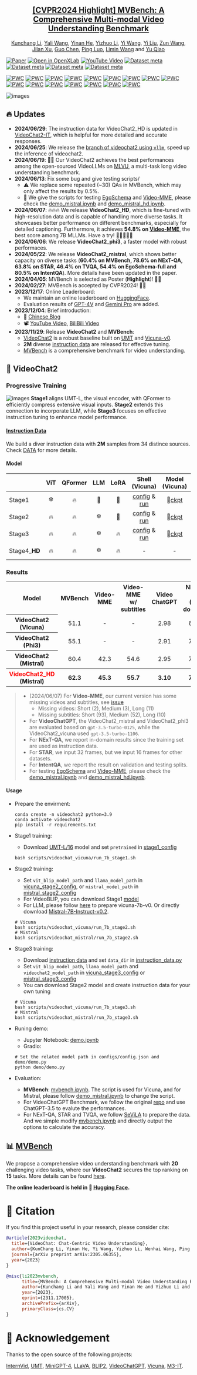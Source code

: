 <div align="center">

<h2><a href="https://arxiv.org/abs/2311.17005">[CVPR2024 Highlight] MVBench: A Comprehensive Multi-modal Video Understanding Benchmark</a></h2>

[Kunchang Li](https://scholar.google.com/citations?user=D4tLSbsAAAAJ), [Yali Wang](https://scholar.google.com/citations?user=hD948dkAAAAJ), [Yinan He](https://dblp.org/pid/93/7763.html), [Yizhuo Li](https://scholar.google.com/citations?user=pyBSGjgAAAAJ), [Yi Wang](https://scholar.google.com.hk/citations?hl=zh-CN&user=Xm2M8UwAAAAJ), [Yi Liu](https://scholar.google.com/citations?user=gGPehK4AAAAJ), [Zun Wang](https://scholar.google.com/citations?hl=zh-CN&user=G-jPT9MAAAAJ), [Jilan Xu](https://scholar.google.com/citations?user=mf2U64IAAAAJ&hl=en&oi=ao), [Guo Chen](https://chenguo.netlify.app/), [Ping Luo](https://scholar.google.com.hk/citations?user=aXdjxb4AAAAJ), [Limin Wang](https://scholar.google.com/citations?user=HEuN8PcAAAAJ) and [Yu Qiao](https://scholar.google.com/citations?user=gFtI-8QAAAAJ&hl)

</div>

[![Paper](https://img.shields.io/badge/cs.CV-2311.17005-b31b1b?logo=arxiv&logoColor=red)](https://arxiv.org/abs/2311.17005)
[![Open in OpenXLab](https://cdn-static.openxlab.org.cn/app-center/openxlab_app.svg)](https://openxlab.org.cn/apps/detail/yinanhe/VideoChat2)
[![YouTube Video](https://img.shields.io/badge/YouTube-Video-red)](https://www.youtube.com/watch?v=OMXlbt7A2OU)
[![Dataset meta](https://img.shields.io/badge/%F0%9F%A4%97%20Dataset-VideoChat2%20IT-blue)](https://huggingface.co/datasets/OpenGVLab/VideoChat2-IT) 
[![Dataset meta](https://img.shields.io/badge/%F0%9F%A4%97%20Dataset-MVBench-blue)](https://huggingface.co/datasets/OpenGVLab/MVBench) 
[![Dataset meta](https://img.shields.io/badge/%F0%9F%A4%97%20Space-VideoChat2-yellow)](https://huggingface.co/spaces/OpenGVLab/VideoChat2) 
[![Dataset meta](https://img.shields.io/badge/%F0%9F%A4%97%20Leaderboard-MVBench-blue)](https://huggingface.co/spaces/OpenGVLab/MVBench_Leaderboard) 


	
[![PWC](https://img.shields.io/endpoint.svg?url=https://paperswithcode.com/badge/mvbench-a-comprehensive-multi-modal-video/video-question-answering-on-intentqa)](https://paperswithcode.com/sota/video-question-answering-on-intentqa?p=mvbench-a-comprehensive-multi-modal-video)
[![PWC](https://img.shields.io/endpoint.svg?url=https://paperswithcode.com/badge/mvbench-a-comprehensive-multi-modal-video/zero-shot-video-question-answer-on-egoschema-1)](https://paperswithcode.com/sota/zero-shot-video-question-answer-on-egoschema-1?p=mvbench-a-comprehensive-multi-modal-video)
[![PWC](https://img.shields.io/endpoint.svg?url=https://paperswithcode.com/badge/mvbench-a-comprehensive-multi-modal-video/zero-shot-video-question-answer-on-egoschema)](https://paperswithcode.com/sota/zero-shot-video-question-answer-on-egoschema?p=mvbench-a-comprehensive-multi-modal-video)
[![PWC](https://img.shields.io/endpoint.svg?url=https://paperswithcode.com/badge/mvbench-a-comprehensive-multi-modal-video/video-question-answering-on-next-qa)](https://paperswithcode.com/sota/video-question-answering-on-next-qa?p=mvbench-a-comprehensive-multi-modal-video)
[![PWC](https://img.shields.io/endpoint.svg?url=https://paperswithcode.com/badge/mvbench-a-comprehensive-multi-modal-video/video-question-answering-on-activitynet-qa)](https://paperswithcode.com/sota/video-question-answering-on-activitynet-qa?p=mvbench-a-comprehensive-multi-modal-video)
[![PWC](https://img.shields.io/endpoint.svg?url=https://paperswithcode.com/badge/mvbench-a-comprehensive-multi-modal-video/zeroshot-video-question-answer-on-msrvtt-qa)](https://paperswithcode.com/sota/zeroshot-video-question-answer-on-msrvtt-qa?p=mvbench-a-comprehensive-multi-modal-video)
[![PWC](https://img.shields.io/endpoint.svg?url=https://paperswithcode.com/badge/mvbench-a-comprehensive-multi-modal-video/zeroshot-video-question-answer-on-msvd-qa)](https://paperswithcode.com/sota/zeroshot-video-question-answer-on-msvd-qa?p=mvbench-a-comprehensive-multi-modal-video)
[![PWC](https://img.shields.io/endpoint.svg?url=https://paperswithcode.com/badge/mvbench-a-comprehensive-multi-modal-video/zero-shot-video-question-answer-on-next-qa)](https://paperswithcode.com/sota/zero-shot-video-question-answer-on-next-qa?p=mvbench-a-comprehensive-multi-modal-video)
[![PWC](https://img.shields.io/endpoint.svg?url=https://paperswithcode.com/badge/mvbench-a-comprehensive-multi-modal-video/zero-shot-video-question-answer-on-star-1)](https://paperswithcode.com/sota/zero-shot-video-question-answer-on-star-1?p=mvbench-a-comprehensive-multi-modal-video)
[![PWC](https://img.shields.io/endpoint.svg?url=https://paperswithcode.com/badge/mvbench-a-comprehensive-multi-modal-video/zero-shot-video-question-answer-on-tvqa)](https://paperswithcode.com/sota/zero-shot-video-question-answer-on-tvqa?p=mvbench-a-comprehensive-multi-modal-video)
[![PWC](https://img.shields.io/endpoint.svg?url=https://paperswithcode.com/badge/mvbench-a-comprehensive-multi-modal-video/video-based-generative-performance)](https://paperswithcode.com/sota/video-based-generative-performance?p=mvbench-a-comprehensive-multi-modal-video)
[![PWC](https://img.shields.io/endpoint.svg?url=https://paperswithcode.com/badge/mvbench-a-comprehensive-multi-modal-video/video-based-generative-performance-2)](https://paperswithcode.com/sota/video-based-generative-performance-2?p=mvbench-a-comprehensive-multi-modal-video)
[![PWC](https://img.shields.io/endpoint.svg?url=https://paperswithcode.com/badge/mvbench-a-comprehensive-multi-modal-video/video-based-generative-performance-3)](https://paperswithcode.com/sota/video-based-generative-performance-3?p=mvbench-a-comprehensive-multi-modal-video)
[![PWC](https://img.shields.io/endpoint.svg?url=https://paperswithcode.com/badge/mvbench-a-comprehensive-multi-modal-video/video-based-generative-performance-1)](https://paperswithcode.com/sota/video-based-generative-performance-1?p=mvbench-a-comprehensive-multi-modal-video)
[![PWC](https://img.shields.io/endpoint.svg?url=https://paperswithcode.com/badge/mvbench-a-comprehensive-multi-modal-video/video-based-generative-performance-5)](https://paperswithcode.com/sota/video-based-generative-performance-5?p=mvbench-a-comprehensive-multi-modal-video)
[![PWC](https://img.shields.io/endpoint.svg?url=https://paperswithcode.com/badge/mvbench-a-comprehensive-multi-modal-video/video-based-generative-performance-4)](https://paperswithcode.com/sota/video-based-generative-performance-4?p=mvbench-a-comprehensive-multi-modal-video)

![images](./assert/mvbench_poster.jpg)

## :fire: Updates
- **2024/06/29**: The instruction data for VideoChat2_HD is updated in [VideoChat2-IT](https://huggingface.co/datasets/OpenGVLab/VideoChat2-IT), which is helpful for more detailed and accurate responses.
- **2024/06/25**: We release the [branch of videochat2 using `vllm`](https://github.com/OpenGVLab/Ask-Anything/tree/vllm), speed up the inference of videochat2.
- **2024/06/19**: 🎉🎉 Our VideoChat2 achieves the best performances among the open-sourced VideoLLMs on [MLVU](https://github.com/JUNJIE99/MLVU), a multi-task long video understanding benchmark.
- **2024/06/13**: Fix some bug and give testing scripts/
    - :warning: We replace some repeated  (~30) QAs in MVBench, which may only affect the results by 0.5%.
    - :loudspeaker: We give the scripts for testing [EgoSchema](https://github.com/egoschema/EgoSchema/tree/main) and [Video-MME](https://github.com/BradyFU/Video-MME/tree/main), please check the [demo_mistral.ipynb](./demo/demo_mistral.ipynb) and [demo_mistral_hd.ipynb](./demo/demo_mistral_hd.ipynb).
- **2024/06/07**: :fire::fire::fire: We release **VideoChat2_HD**, which is fine-tuned with high-resolution data and is capable of handling more diverse tasks. It showcases better performance on different benchmarks, especially for detailed captioning. Furthermore, it achieves **54.8% on [Video-MME](https://github.com/BradyFU/Video-MME/tree/main)**, the best score among 7B MLLMs. Have a try! 🏃🏻‍♀️🏃🏻
- **2024/06/06**: We release **VideoChat2_phi3**, a faster model with robust performaces. 
- **2024/05/22**: We release **VideoChat2_mistral**, which shows better capacity on diverse tasks (**60.4% on MVBench, 78.6% on NExT-QA, 63.8% on STAR, 46.4% on TVQA, 54.4% on EgoSchema-full and 80.5% on IntentQA**). More details have been updated in the paper. 
- **2024/04/05**: MVBench is selected as Poster (**Highlight**)! 🎉🎉
- **2024/02/27**: MVBench is accepted by CVPR2024! 🎉🎉
- **2023/12/17**: Online Leaderboard:
    - We maintain an online leaderboard on [HuggingFace](https://huggingface.co/spaces/OpenGVLab/MVBench_Leaderboard).
    - Evaluation results of [GPT-4V](https://openai.com/gpt-4) and [Gemini Pro](https://deepmind.google/technologies/gemini/#introduction) are added.
- **2023/12/04**: Brief introduction:
    - :page_with_curl: [Chinese Blog](https://zhuanlan.zhihu.com/p/669658267)
    - :film_projector: [YouTube Video](https://www.youtube.com/watch?v=OMXlbt7A2OU&t=6s), [BiliBili Video](https://www.bilibili.com/video/BV1Qc411Q7Ud/)
- **2023/11/29**: Release **VideoChat2** and **MVBench**:
    - [VideoChat2](https://arxiv.org/abs/2311.17005) is a robust baseline built on [UMT](https://github.com/OpenGVLab/unmasked_teacher) and [Vicuna-v0](https://github.com/lm-sys/FastChat/blob/main/docs/vicuna_weights_version.md).
    - **2M** diverse [instruction data](./DATA.md) are released for effective tuning.
    - [MVBench](./MVBENCH.md) is a comprehensive benchmark for video understanding.



## :parrot: VideoChat2

### Progressive Training

![images](./assert/training.png)
**Stage1** aligns UMT-L, the visual encoder, with QFormer to efficiently compress extensive visual inputs. **Stage2** extends this connection to incorporate LLM, while **Stage3** focuses on effective instruction tuning to enhance model performance.

#### [Instruction Data](./DATA.md)

We build a diver instruction data with **2M** samples from 34 distince sources. Check [DATA](./DATA.md) for more details.

#### Model

|        | ViT | QFormer | LLM | LoRA | Shell (Vicuna) | Model (Vicuna) | Shell (Mistral) | Model (Mistral) | Shell (Phi3) | Model (Phi3) |
|--------|:-------:|:------:|:------:|:------:|:------:|:------:| :------:| :------:| :------:| :------:|
| Stage1 | :snowflake: | :fire: | :no_entry_sign: | :no_entry_sign: | [config](./scripts/videochat_vicuna/config_7b_stage1.py) & [run]((./scripts/videochat_vicuna/run_7b_stage1.sh)) | :hugs:[ckpt](https://huggingface.co/OpenGVLab/videochat/resolve/main/umt_l16_qformer.pth) | SAME | SAME | SAME | SAME |
| Stage2 | :fire: | :fire: | :snowflake: | :no_entry_sign: | [config](./scripts/videochat_vicuna/config_7b_stage2.py) & [run]((./scripts/videochat_vicuna/run_7b_stage2.sh)) | :hugs:[ckpt](https://huggingface.co/OpenGVLab/videochat/resolve/main/videochat2_7b_stage2.pth) | [config](./scripts/videochat_mistral/config_7b_stage2.py) & [run]((./scripts/videochat_mistral/run_7b_stage2.sh)) | :hugs:[ckpt](https://huggingface.co/OpenGVLab/VideoChat2_stage2_Mistral_7B) | [config](./scripts/videochat_phi/config_7b_stage2.py) & [run]((./scripts/videochat_phi/run_7b_stage2.sh)) | :hugs:[ckpt](https://huggingface.co/OpenGVLab/VideoChat2_stage2_Phi3) |
| Stage3 | :fire: | :fire: | :snowflake:| :fire: | [config](./scripts/videochat_vicuna/config_7b_stage3.py) & [run](./scripts/videochat_vicuna/run_7b_stage3.sh) | :hugs:[ckpt](https://huggingface.co/OpenGVLab/videochat/resolve/main/videochat2_7b_stage3.pth) | [config](./scripts/videochat_mistral/config_7b_stage3.py) & [run](./scripts/videochat_mistral/run_7b_stage3.sh) | :hugs:[ckpt](https://huggingface.co/OpenGVLab/VideoChat2_stage3_Mistral_7B) | [config](./scripts/videochat_phi/config_7b_stage3.py) & [run]((./scripts/videochat_phi/run_7b_stage3.sh)) | :hugs:[ckpt](https://huggingface.co/OpenGVLab/VideoChat2_stage3_Phi3) |
| Stage4_**HD** | :fire: | :fire: | :snowflake:| :fire: | - | - | [config](./scripts/videochat_mistral/config_7b_stage4.py) & [run](./scripts/videochat_mistral/run_7b_hd_stage4.sh) | :hugs:[ckpt](https://huggingface.co/OpenGVLab/VideoChat2_HD_stage4_Mistral_7B) | - | - |

### Results

<div align="left">
<table width="100%">
    <tr align="center">
        <th>Model</th>
        <th>MVBench</th>
        <th>Video-MME</th>
        <th>Video-MME<br>w/ subtitles</th>
        <th>Video<br>ChatGPT</th>
        <th>NExT-QA<br>(in-domain)</th>
        <th>STAR<br>(zero-shot)</th>
        <th>TVQA<br>(zero-shot)</th>
        <th>EgoSchema<br>(full)</th>
        <th>EgoSchema<br>(subset)</th>
        <th>IntentQA<br>(in-domain Val)</th>
        <th>IntentQA<br>(in-domain Test)</th>
    </tr>
    <tr align="center">
        <th>VideoChat2<br>(Vicuna)</th>
        <td>51.1</td>
        <td>-</td>
        <td>-</td>
        <td>2.98</td>
        <td>68.6</td>
        <td>59.0</td>
        <td>40.6</td>
        <td>-</td>
        <td>-</td>
        <td>-</td>
        <td>-</td>
    </tr>
    <tr align="center">
        <th>VideoChat2<br>(Phi3)</th>
        <td>55.1</td>
        <td>-</td>
        <td>-</td>
        <td>2.91</td>
        <td>73.1</td>
        <td>63.3</td>
        <td>40.1</td>
        <th>56.7</th>
        <td>59.8</td>
        <td>69.0</td>
        <td>71.6</td>
    </tr>
    <tr align="center">
        <th>VideoChat2<br>(Mistral)</th>
        <td>60.4</td>
        <td>42.3</td>
        <td>54.6</td>
        <td>2.95</td>
        <td>78.6</td>
        <td>63.8</td>
        <td>46.4</td>
        <td>54.4</td>
        <td>63.6</td>
        <td>80.5</td>
        <td>81.9</td>
    </tr>
    <tr align="center">
        <th><span style="color: #ff0000;">VideoChat2_HD</span><br>(Mistral)</th>
        <th>62.3</th>
        <th>45.3</th>
        <th>55.7</th>
        <th>3.10</td>
        <th>79.5</th>
        <th>63.9</th>
        <th>50.6</th>
        <td>55.8</td>
        <th>65.6</th>
        <th>81.1</th>
        <th>83.4</th>
    </tr>
</table>
</div>

> - (2024/06/07) For **Video-MME**, our current version has some missing videos and subtitles, see [issue](https://github.com/BradyFU/Video-MME/issues/7)
>   - Missing videos: Short (2), Medium (3), Long (11)
>   - Missing subtitles: Short (93), Medium (52), Long (10)
> - For **VideoChatGPT**, the VideoChat2_mistral and VideoChat2_phi3 are evaluated based on `gpt-3.5-turbo-0125`, while the VideoChat2_vicuna used `gpt-3.5-turbo-1106`.
> - For **NExT-QA**, we report in-domain results since the training set are used as instruction data.
> - For **STAR**, we input 32 frames, but we input 16 frames for other datasets.
> - For **IntentQA**, we report the result on validation and testing splits.
> - For testing [EgoSchema](https://github.com/egoschema/EgoSchema/tree/main) and [Video-MME](https://github.com/BradyFU/Video-MME/tree/main), please check the [demo_mistral.ipynb](./demo/demo_mistral.ipynb) and [demo_mistral_hd.ipynb](./demo/demo_mistral_hd.ipynb).


#### Usage
- Prepare the envirment:
    ```shell
    conda create -n videochat2 python=3.9
    conda activate videochat2
    pip install -r requirements.txt
    ```
- Stage1 training:
    - Download [UMT-L/16](https://huggingface.co/OpenGVLab/videochat2/resolve/main/l16_25m.pth) model and set `pretrained` in [stage1_config](scripts/videochat_vicuna/config_7b_stage1.py)
    ```shell
    bash scripts/videochat_vicuna/run_7b_stage1.sh
    ```
- Stage2 training:
    - Set `vit_blip_model_path` and `llama_model_path` in [vicuna_stage2_config](scripts/videochat_vicuna/config_7b_stage2.py), or `mistral_model_path` in [mistral_stage2_config](scripts/videochat_mistral/config_7b_stage2.py)
    - For VideoBLIP, you can download Stage1 [model](https://huggingface.co/OpenGVLab/videochat/resolve/main/umt_l16_qformer.pth)
    - For LLM, please follow [here](https://github.com/OpenGVLab/Ask-Anything/tree/main/video_chat#running-usage) to prepare vicuna-7b-v0. Or directly download [Mistral-7B-Instruct-v0.2](https://huggingface.co/mistralai/Mistral-7B-Instruct-v0.2).
    ```shell
    # Vicuna
    bash scripts/videochat_vicuna/run_7b_stage2.sh
    # Mistral
    bash scripts/videochat_mistral/run_7b_stage2.sh
    ```
- Stage3 training:
    - Download [instruction data](./DATA.md) and set `data_dir` in [instruction_data.py](configs/instruction_data.py)
    - Set `vit_blip_model_path`, `llama_model_path` and `videochat2_model_path` in [vicuna_stage3_config](scripts/videochat_vicuna/config_7b_stage3.py) or [mistral_stage3_config](scripts/videochat_mistral/config_7b_stage3.py)
    - You can download Stage2 model and create instruction data for your own tuning
    ```shell
    # Vicuna
    bash scripts/videochat_vicuna/run_7b_stage3.sh
    # Mistral
    bash scripts/videochat_mistral/run_7b_stage3.sh
    ```

- Runing demo:
    - Jupyter Notebook: [demo.ipynb](demo/demo.ipynb)
    - Gradio:
    ```shell
    # Set the related model path in configs/config.json and demo/demo.py
    python demo/demo.py
    ```

- Evaluation:
    - **MVBench**: [mvbench.ipynb](mvbench.ipynb). The script is used for Vicuna, and for Mistral, please follow [demo_mistral.ipynb](demo/demo_mistral.ipynb) to change the script.
    - For VideoChatGPT Benchmark, we follow the original [repo](https://github.com/mbzuai-oryx/Video-ChatGPT/tree/main/quantitative_evaluation) and use ChatGPT-3.5 to evalute the performances.
    - For NExT-QA, STAR and TVQA, we follow [SeViLA](https://github.com/Yui010206/SeViLA/blob/main/sevila_data/Data%20Preprocess.ipynb) to prepare the data. And we simple modify [mvbench.ipynb](mvbench.ipynb) and directly output the options to calculate the accuracy.

## :bar_chart: [MVBench](./MVBENCH.md)

We propose a comprehensive video understanding benchmark with **20** challenging video tasks, where our **VideoChat2** secures the top ranking on **15** tasks. More details can be found [here](./MVBENCH.md).

**The online leaderboard is held in :hugs: [Hugging Face](https://huggingface.co/spaces/OpenGVLab/MVBench_Leaderboard).**


# :page_facing_up: Citation

If you find this project useful in your research, please consider cite:
```BibTeX
@article{2023videochat,
  title={VideoChat: Chat-Centric Video Understanding},
  author={KunChang Li, Yinan He, Yi Wang, Yizhuo Li, Wenhai Wang, Ping Luo, Yali Wang, Limin Wang, and Yu Qiao},
  journal={arXiv preprint arXiv:2305.06355},
  year={2023}
}

@misc{li2023mvbench,
      title={MVBench: A Comprehensive Multi-modal Video Understanding Benchmark}, 
      author={Kunchang Li and Yali Wang and Yinan He and Yizhuo Li and Yi Wang and Yi Liu and Zun Wang and Jilan Xu and Guo Chen and Ping Luo and Limin Wang and Yu Qiao},
      year={2023},
      eprint={2311.17005},
      archivePrefix={arXiv},
      primaryClass={cs.CV}
}
```

# :dizzy: Acknowledgement

Thanks to the open source of the following projects:

[InternVid](https://github.com/OpenGVLab/InternVideo), [UMT](https://github.com/OpenGVLab/unmasked_teacher), [MiniGPT-4](https://github.com/Vision-CAIR/MiniGPT-4), [LLaVA](https://github.com/haotian-liu/LLaVA), [BLIP2](https://huggingface.co/docs/transformers/main/model_doc/blip-2), [VideoChatGPT](https://github.com/mbzuai-oryx/Video-ChatGPT/tree/main), [Vicuna](https://github.com/lm-sys/FastChat/tree/main), [M3-IT](https://m3-it.github.io/).
